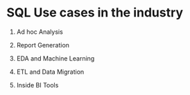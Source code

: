 # SQL Use cases in the industry

1. Ad hoc Analysis

2. Report Generation

3. EDA and Machine Learning

4. ETL and Data Migration

5. Inside BI Tools